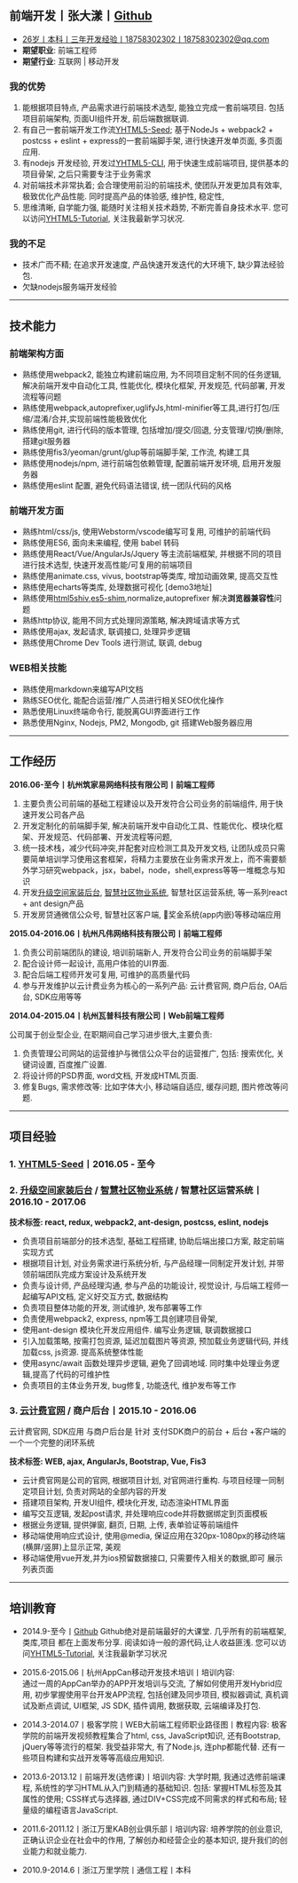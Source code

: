 ## 前端开发丨张大漾丨[Github][github]

- 26岁丨本科丨三年开发经验丨18758302302丨18758302302@qq.com
- **期望职业**: 前端工程师
- **期望行业**: 互联网 | 移动开发  
<!--
### 自我介绍  
本人热爱前端开发, 自学能力强; 喜欢学习研究最新最前沿的前端技术并在自己的[技术博客网站][yhtml5.com], APP等作品中去尝试使用这些新技术;
有丰富的前端项目经验, 有一套自己的[前端脚手架工具][YHTML5-Seed]; 能独立完成一个完整的前端项目; 
能配合产品经历, 设计师, 后端工程师共同完成一个大型Web项目, 能带前端团队. 
-->

### 我的优势
1. 能根据项目特点, 产品需求进行前端技术选型, 能独立完成一套前端项目. 包括项目前端架构, 页面UI组件开发, 前后端数据联调.  
2. 有自己一套前端开发工作流[YHTML5-Seed][YHTML5-Seed]; 基于NodeJs + webpack2 + postcss + eslint + express的一套前端脚手架, 进行快速开发单页面, 多页面应用.
3. 有nodejs 开发经验, 开发过[YHTML5-CLI][YHTML5-CLI], 用于快速生成前端项目, 提供基本的项目骨架, 之后只需要专注于业务需求
4. 对前端技术非常执着; 会合理使用前沿的前端技术, 使团队开发更加具有效率, 极致优化产品性能. 同时提高产品的体验感, 维护性, 稳定性,
5. 思维清晰, 自学能力强, 能随时关注相关技术趋势, 不断完善自身技术水平. 您可以访问[YHTML5-Tutorial][YHTML5-Tutorial], 关注我最新学习状况. 

### 我的不足
* 技术广而不精; 在追求开发速度, 产品快速开发迭代的大环境下, 缺少算法经验包. 
* 欠缺nodejs服务端开发经验

---
## 技术能力    
### 前端架构方面  
* 熟练使用webpack2, 能独立构建前端应用, 为不同项目定制不同的任务逻辑, 解决前端开发中自动化工具, 性能优化, 模块化框架, 开发规范, 代码部署, 开发流程等问题
* 熟练使用webpack,autoprefixer,uglifyJs,html-minifier等工具,进行打包/压缩/混淆/合并,实现前端性能极致优化
* 熟练使用git, 进行代码的版本管理, 包括增加/提交/回退, 分支管理/切换/删除, 搭建git服务器
* 熟练使用fis3/yeoman/grunt/glup等前端脚手架, 工作流, 构建工具
* 熟练使用nodejs/npm, 进行前端包依赖管理, 配置前端开发环境, 启用开发服务器
* 熟练使用eslint 配置, 避免代码语法错误, 统一团队代码的风格

### 前端开发方面
* 熟练html/css/js, 使用Webstorm/vscode编写可复用, 可维护的前端代码
* 熟练使用ES6, 面向未来编程, 使用 babel 转码
* 熟练使用React/Vue/AngularJs/Jquery 等主流前端框架, 并根据不同的项目进行技术选型, 快速开发高性能/可复用的前端项目
* 熟练使用animate.css, vivus, bootstrap等类库, 增加动画效果, 提高交互性
* 熟练使用echarts等类库, 处理数据可视化 [demo3地址]
* 熟练使用[html5shiv][html5shiv],[es5-shim][es5-shim],normalize,autoprefixer 解决**浏览器兼容性**问题
* 熟练http协议, 能用不同方式处理同源策略, 解决跨域请求等方式
* 熟练使用ajax, 发起请求, 联调接口, 处理异步逻辑
* 熟练使用Chrome Dev Tools 进行测试, 联调, debug

### WEB相关技能
* 熟练使用markdown来编写API文档
* 熟练SEO优化, 能配合运营/推广人员进行相关SEO优化操作
* 熟悉使用Linux终端命令行, 能脱离GUI界面进行工作
* 熟悉使用Nginx, Nodejs, PM2, Mongodb, git 搭建Web服务器应用

---
## 工作经历
**2016.06-至今丨杭州筑家易网络科技有限公司丨前端工程师**  

1. 主要负责公司前端的基础工程建设以及开发符合公司业务的前端组件, 用于快速开发公司各产品
2. 开发定制化的前端脚手架, 解决前端开发中自动化工具、性能优化、模块化框架、开发规范、代码部署、开发流程等问题,
3. 统一技术栈，减少代码冲突,并配套对应检测工具及开发文档, 让团队成员只需要简单培训学习使用这套框架，将精力主要放在业务需求开发上，而不需要额外学习研究webpack，jsx，babel，node，shell,express等等一堆概念与知识
4. 开发[升级空间家装后台][project-home-decoration], [智慧社区物业系统][project-estateManagement], 智慧社区运营系统, 等一系列react + ant design产品
5. 开发房贷通微信公众号, 智慧社区客户端, 奖金系统(app内嵌)等移动端应用

<!-- 
我想从更大的角度去思考前端与我的职业生涯, 
很多时候我在想, 我做开发, 做优化, 写基础框架, 写业务逻辑为的是什么
为的是提供一种服务, 我完善一个框架, 将一些基础设施搭建好, 配套开发文档, 规范开发流程, 极致优化产品性能
提高团队开发效率, 加快开发进度. 最后这些会反馈到产品体验上
最终 这些技术与产品都是为了创造商业价值. 创造的商业高了, 自身的价值也提升了
所以, 我现在是在寻找能创造更多商业价值的平台
-->

**2015.04-2016.06丨杭州凡伟网络科技有限公司丨前端工程师**  

1. 负责公司前端团队的建设, 培训前端新人, 开发符合公司业务的前端脚手架
2. 配合设计师一起设计, 高用户体验的UI界面. 
3. 配合后端工程师开发可复用, 可维护的高质量代码
4. 参与开发维护以云计费业务为核心的一系列产品: 云计费官网, 商户后台, OA后台, SDK应用等等
  
<!-- 
后因前端技术氛围不够而离职, 
不过在现在这家公司, 我想通了, 技术氛围是一个需要每个人去营造的. 有时候大家都有这样的想法, 
只需要一个人去领头. 技术氛围不够就自己造. 不一定需要开会/code review/share report
-->

<!--
那段时间经历,还是挺坎坷的, 因为我才不到一年的前端工作经验, 面试了好多家公司. 
也去了俩家公司, 大多数公司都是宁缺毋滥的准则. 毕竟公司不是学习的地方, 都是需要能独当一面的前端人员
面试官也给了我许多非常有用的建议. 不过既然决定以后走技术这条路, 那就一直学习一直走下去
-->

**2014.04-2015.04丨杭州瓦普科技有限公司丨Web前端工程师**  

公司属于创业型企业, 在职期间自己学习进步很大,主要负责:   

1. 负责管理公司网站的运营维护与微信公众平台的运营推广, 包括: 搜索优化, 关键词设置, 百度推广设置.
2. 将设计师的PSD界面, word文档, 开发成HTML页面. 
3. 修复Bugs, 需求修改等: 比如字体大小, 移动端自适应, 缓存问题, 图片修改等问题. 

<!--
后期因公司业务需求, 也负责智能家居项目, 包括设计智能家居CAD方案, 小型无线局域网构建等内容. 后因职业规划方向而离职  
-->

---
## 项目经验
### 1. [YHTML5-Seed][YHTML5-Seed]丨2016.05 - 至今
<!--
**技术标签: NodeJs, npm, webpack2, eslint, ant-design, react, babel**

YHTML5-Seed scaffolds out a new application. We can building a SPA or MPA.
writing your build configuration, and package manager dependencies (e.g npm) that you might need for your build

This is not only a project-seed for front-end. It is a complete set of solutions from the client to the server:
react,redux,webpack,web security,nodejs,express,api,git version,performance optimization
what you want technology stack all in one, and provides many out-of-the-box features

YHTML5-Seed 还提供了相应的加载策略, 缓存策略, 兼容策略, 安全策略. 更好的为业务服务, 创造商业价值

前端世界的变化总是惊人的，在这个项目里，我们会及时更新依赖的技术到最新稳定版本，同时及时淘汰一些过时的技术元素
我们不建议重度依赖别人发明的轮子，我们鼓励自己重复造轮子。在编码中了解底层原理，创造出更适合团队的解决方案

#### 目标
* 构建丨解决前端开发中自动化工具、性能优化、模块化框架、开发规范、代码部署、开发流程等问题
* 优化丨极致性能体验，前端性能优化，永无止境。
* 协作丨为团队提供愉悦的开发体验，提供前端开发脚手架的技术支持，配套相应的开发文档
* 统一丨统一风格，统一[代码规范][codeStandard]，统一技术栈，减少代码冲突,并配套对应检测工具
* 效率丨让团队成员只需要简单培训学习使用这套框架，将精力主要放在业务需求开发上，而不需要额外学习研究webpack，jsx，babel，node，shell,express等等一堆概念与知识

更多请点击 [YHTML5-Seed][YHTML5-Seed] `http://yhtml5.com/YHTML5-Seed/`
-->
### 2. [升级空间家装后台][project-home-decoration] / [智慧社区物业系统][project-estateManagement] / 智慧社区运营系统丨2016.10 - 2017.06

**技术标签: react, redux, webpack2, ant-design, postcss, eslint, nodejs**  

* 负责项目前端部分的技术选型, 基础工程搭建, 协助后端出接口方案, 敲定前端实现方式
* 根据项目计划, 对业务需求进行系统分析, 与产品经理一同制定开发计划, 并带领前端团队完成方案设计及系统开发
* 负责与设计师, 产品经理沟通, 参与产品的功能设计, 视觉设计, 与后端工程师一起编写API文档, 定义好交互方式, 数据结构
* 负责项目整体功能的开发, 测试维护, 发布部署等工作
* 负责使用webpack2, express, npm等工具创建项目骨架, 
* 使用ant-design 模块化开发应用组件. 编写业务逻辑, 联调数据接口
* 引入加载策略, 按需打包资源, 延迟加载图片等资源, 预加载业务逻辑代码, 并线加载css, js资源. 提高系统整体性能
* 使用async/await 函数处理异步逻辑, 避免了回调地域. 同时集中处理业务逻辑,提高了代码的可维护性
* 负责项目的主体业务开发, bug修复, 功能迭代, 维护发布等工作
 
### 3. [云计费官网][project-jubaopay] / 商户后台丨2015.10 - 2016.06 

云计费官网, SDK应用 与商户后台是 针对 支付SDK商户的前台 + 后台 +客户端的一个一个完整的闭环系统

**技术标签: WEB, ajax, AngularJs, Bootstrap, Vue, Fis3**  

* 云计费官网是公司的官网, 根据项目计划, 对官网进行重构. 与项目经理一同制定项目计划, 负责对网站的全部内容的开发
* 搭建项目架构, 开发UI组件, 模块化开发, 动态渲染HTML界面
* 编写交互逻辑, 发起post请求, 并处理响应code并将数据绑定到页面模板
* 根据业务逻辑, 提供弹窗, 翻页, 日期, 上传, 表单验证等前端组件
* 移动端使用响应式设计, 使用@media, 保证应用在320px-1080px的移动终端(横屏/竖屏)上显示正常, 美观
* 移动端使用vue开发,并为ios预留数据接口, 只需要传入相关的数据,即可 展示列表页面
 
---
## 培训教育  
- 2014.9-至今丨[Github] 
Github绝对是前端最好的大课堂. 几乎所有的前端框架,类库,项目 都在上面发布分享. 阅读如诗一般的源代码,让人收益匪浅. 您可以访问[YHTML5-Tutorial], 关注我最新学习状况  

- 2015.6-2015.06丨杭州AppCan移动开发技术培训丨培训内容:   
通过一周的AppCan举办的APP开发培训与交流, 了解如何使用开发Hybrid应用, 初步掌握使用平台开发APP流程, 包括创建及同步项目, 模拟器调试, 真机调试及断点调试, UI框架, JS SDK, 插件调用, 数据获取, 云端编译及打包.   
  
- 2014.3-2014.07丨极客学院丨WEB大前端工程师职业路径图丨教程内容: 
极客学院的前端开发视频教程集合了html, css, JavaScript知识, 还有Bootstrap, jQuery等等流行的框架. 我受益非常大, 有了Node.js, 连php都能代替. 还有一些项目构建和实战开发等等高级应用知识.   
  
- 2013.6-2013.12丨前端开发(选修课)丨培训内容: 
大学时期, 我通过选修前端课程, 系统性的学习HTML从入门到精通的基础知识. 包括: 掌握HTML标签及其属性的使用; CSS样式与选择器, 通过DIV+CSS完成不同需求的样式和布局; 轻量级的编程语言JavaScript.   
  
- 2011.6-2011.12丨浙江万里KAB创业俱乐部丨培训内容: 
培养学院的创业意识, 正确认识企业在社会中的作用, 了解创办和经营企业的基本知识, 提升我们的创业能力和就业能力.   
  
- 2010.9-2014.6丨浙江万里学院丨通信工程丨本科  

<!--
## 作品集
* [YHTML5-Seed][YHTML5-Seed], 项目脚手架,提供react/mpa/vue等项目模板
* [YHTML5-CLI][YHTML5-CLI], 命令行工具,用于快速生成新项目
* [YHTML5-Share][YHTML5-Share], 前端技术总结与分享
-->

[author]:https://img.shields.io/badge/author-yhtml5-blue.svg
[Build Status]:https://img.shields.io/travis/twbs/bootstrap/master.svg
[downloads total]:https://img.shields.io/github/downloads/atom/atom/total.svg
[npm version]:https://img.shields.io/npm/v/npm.svg
[node version]:https://img.shields.io/badge/node-v7.10.0-blue.svg

[es5-shim]:https://github.com/es-shims/es5-shim
[github]:https://github.com/yhtml5
[html5shiv]:https://github.com/aFarkas/html5shiv
[node]: http://nodejs.org
[yhtml5.com]:http://yhtml5.com
[YHTML5-Seed]:http://yhtml5.com/YHTML5-Seed/
[YHTML5-Tutorial]:https://github.com/yhtml5/YHTML5-Tutorial
[YHTML5-CLI]:http://yhtml5.com/YHTML5-CLI/
[YHTML5-Share]:https://github.com/yhtml5/YHTML5-Work/tree/master/work-summary/20160714-share-front-end

[project-jubaopay]:https://www.jubaopay.com
[project-home-decoration]:houtai.ejz99.com
[project-estateManagement]:property.elive99.com
